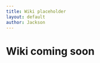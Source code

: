 ```yaml
---
title: Wiki placeholder
layout: default
author: Jackson
---
```

Wiki coming soon
================================
